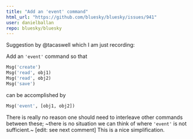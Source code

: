 ```yaml
---
title: "Add an 'event' command"
html_url: "https://github.com/bluesky/bluesky/issues/941"
user: danielballan
repo: bluesky/bluesky
---
```


Suggestion by @tacaswell which I am just recording:

Add an `'event'` command so that

```python
Msg('create')
Msg('read', obj1)
Msg('read', obj2)
Msg('save')
```

can be accomplished by

```python
Msg('event', [obj1, obj2])
```

There is really no reason one should need to interleave other commands between these; ~there is no situation we can think of where `'event'` is not sufficient.~ [edit: see next comment] This is a nice simplification.
  